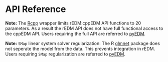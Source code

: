 # API Reference

**Note:** The [Rcpp](https://CRAN.R-project.org/package=Rcpp) wrapper limits rEDM:cppEDM API functions to 20 parameters. As a result the rEDM API does not have full functional access to the cppEDM API. Users requiring the full API are referred to [pyEDM](https://pypi.org/project/pyEDM/).

**Note:** `SMap` linear system solver regularization: The R [glmnet](https://CRAN.R-project.org/package=glmnet) package does not seperate the model from the data. This prevents integration in rEDM. Users requiring `SMap` regularization are referred to [pyEDM](https://pypi.org/project/pyEDM/).
